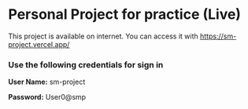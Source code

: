 # Personal Project for practice (Live)

This project is available on internet. You can access it with https://sm-project.vercel.app/

### Use the following credentials for sign in

**User Name:** sm-project

**Password:** User0@smp

